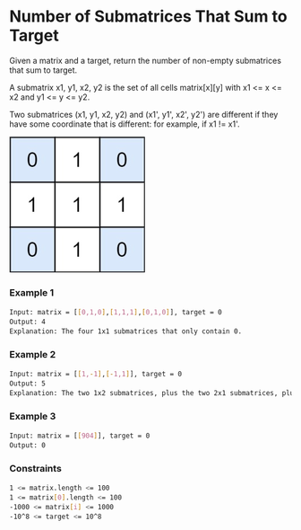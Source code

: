 # Number of Submatrices That Sum to Target

Given a matrix and a target, return the number of non-empty submatrices that sum to target.

A submatrix x1, y1, x2, y2 is the set of all cells matrix[x][y] with x1 <= x <= x2 and y1 <= y <= y2.

Two submatrices (x1, y1, x2, y2) and (x1', y1', x2', y2') are different if they have some coordinate that is different: for example, if x1 != x1'.

![mate1](mate1.jpg)
### Example 1
```sh
Input: matrix = [[0,1,0],[1,1,1],[0,1,0]], target = 0
Output: 4
Explanation: The four 1x1 submatrices that only contain 0.
```

### Example 2
```sh
Input: matrix = [[1,-1],[-1,1]], target = 0
Output: 5
Explanation: The two 1x2 submatrices, plus the two 2x1 submatrices, plus the 2x2 submatrix.
```
### Example 3
```sh
Input: matrix = [[904]], target = 0
Output: 0
```

### Constraints
```sh
1 <= matrix.length <= 100
1 <= matrix[0].length <= 100
-1000 <= matrix[i] <= 1000
-10^8 <= target <= 10^8
```
